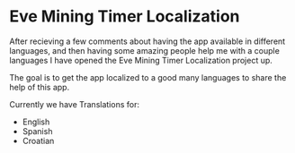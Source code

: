 # Eve Mining Timer Localization
After recieving a few comments about having the app available in different languages, and then having some amazing people help me with a couple languages I have opened the Eve Mining Timer Localization project up.

The goal is to get the app localized to a good many languages to share the help of this app.

Currently we have Translations for:
- English
- Spanish
- Croatian
